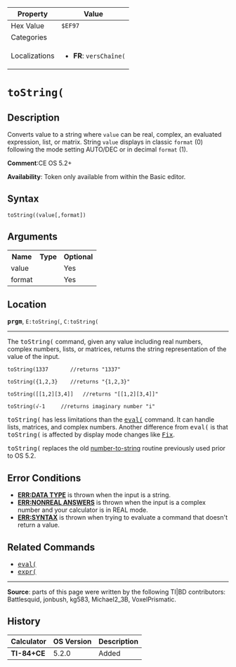 | Property      | Value |
|---------------|-------|
| Hex Value     | `$EF97`|
| Categories    | <ul></ul> |
| Localizations | <ul><li><b>FR</b>: `versChaîne(`</li></ul> |

# `toString(`

## Description
Converts value to a string where `value` can be real, complex, an evaluated expression, list, or matrix.  String `value` displays in classic `format` (0) following the mode setting AUTO/DEC or in decimal `format` (1).

<b>Comment</b>:CE OS 5.2+

<b>Availability</b>: Token only available from within the Basic editor.

## Syntax
`toString((value[,format])`

## Arguments
<table>
<tr><th>Name</th><th>Type</th><th>Optional</th></tr>

<tr><td>value</td><td></td><td>Yes</td></tr>

<tr><td>format</td><td></td><td>Yes</td></tr>

</table>

## Location
<tt><kbd><b>prgm</b></kbd></tt>, `E:toString(`, `C:toString(`
<hr>

The <tt>toString(</tt> command, given any value including real numbers, complex numbers, lists, or matrices, returns the string representation of the value of the input.

```ti-basic
toString(1337       //returns "1337"

toString({1,2,3}    //returns "{1,2,3}"

toString([[1,2][3,4]]   //returns "[[1,2][3,4]]"

toString(√-1     //returns imaginary number "i"
```

<tt>toString(</tt> has less limitations than the <tt><a href="eval(.md">eval(</a></tt> command. It can handle lists, matrices, and complex numbers. Another difference from <tt>eval(</tt> is that <tt>toString(</tt> is affected by display mode changes like <tt><a href="Fix.md">Fix</a></tt>.

<tt>toString(</tt> replaces the old [number-to-string](number-to-string.md) routine previously used prior to OS 5.2.

## Error Conditions

*   **[ERR:DATA TYPE](errors#datatype)** is thrown when the input is a string.
*   **[ERR:NONREAL ANSWERS](errors#nonrealans)** is thrown when the input is a complex number and your calculator is in REAL mode.
*   **[ERR:SYNTAX](errors#syntax)** is thrown when trying to evaluate a command that doesn't return a value.

## Related Commands

*   <tt><a href="eval(.md">eval(</a></tt>
*   <tt><a href="expr(.md">expr(</a></tt>

* * *

**Source**: parts of this page were written by the following TI|BD contributors: Battlesquid, jonbush, kg583, Michael2_3B, VoxelPrismatic.

## History
| Calculator | OS Version | Description |
|------------|------------|-------------|
| <b>TI-84+CE</b> | 5.2.0 | Added |



